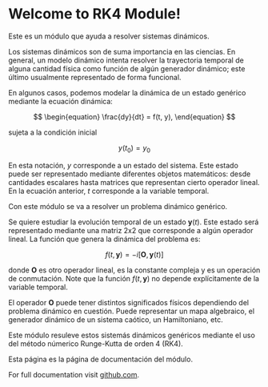 # Welcome to RK4 Module!

Este es un módulo que ayuda a resolver sistemas dinámicos.

Los sistemas dinámicos son de suma importancia en las ciencias. En general, un modelo dinámico intenta resolver la trayectoria temporal de alguna cantidad física como función de algún generador dinámico; este último usualmente representado de forma funcional.

En algunos casos, podemos modelar la dinámica de un estado genérico mediante la ecuación dinámica:

$$
\begin{equation}
  \frac{dy}{dt} = f(t, y),
\end{equation}
$$

sujeta a la condición inicial

$$
\begin{equation}
  y(t_0) = y_0
\end{equation}
$$

En esta notación, $\textit{y}$ corresponde a un estado del sistema. Este estado puede ser representado mediante diferentes objetos matemáticos: desde cantidades escalares hasta matrices que representan cierto operador lineal. En la ecuación anterior, $\textit{t}$ corresponde a la variable temporal.

Con este módulo se va a resolver un problema dinámico genérico.

Se quiere estudiar la evolución temporal de un estado $\textbf{y}(\textit{t})$. Este estado será representado mediante una matriz 2x2 que corresponde a algún operador lineal. La función que genera la dinámica del problema es:

$$
\begin{equation}
 f(\textit{t}, \textbf{y}) = -i[\textbf{O}, \textbf{y}(\textit{t})]
\end{equation}
$$

donde $\textbf{O}$ es otro operador lineal, es la constante compleja y es un operación de conmutación. Note que la función $f(\textit{t}, \textbf{y})$ no depende explícitamente de la variable temporal. 

El operador $\textbf{O}$ puede tener distintos significados físicos dependiendo del problema dinámico en cuestión. Puede representar un mapa algebraico, el generador dinámico de un sistema caótico, un Hamiltoniano, etc.

Este módulo resuleve estos sistemás dinámicos genéricos mediante el uso del método númerico Runge-Kutta de orden 4 (RK4).

Esta página es la página de documentación del módulo.

For full documentation visit [github.com](https://github.com/RudyMiranda04/RK4.-Tarea).


